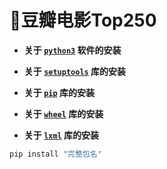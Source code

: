 # 🌈豆瓣电影Top250

* **关于 [`python3`](https://www.python.org/downloads) 软件的安装**

* **关于 [`setuptools`](https://pypi.org/project/setuptools/#files) 库的安装**

* **关于 [`pip`](https://pypi.org/project/pip/#files) 库的安装**

* **关于 [`wheel`](https://pypi.org/project/wheel/#files) 库的安装**

* **关于 [`lxml`](https://pypi.org/project/lxml/#files) 库的安装**

```python
pip install "完整包名"
```
